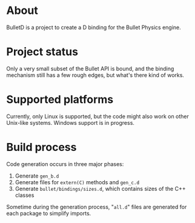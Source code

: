 # About #

BulletD is a project to create a D binding for the Bullet Physics engine.

# Project status #

Only a very small subset of the Bullet API is bound, and the binding mechanism still has a few rough edges, but what's there kind of works.

# Supported platforms #

Currently, only Linux is supported, but the code might also work on other Unix-like systems. Windows support is in progress.

# Build process #

Code generation occurs in three major phases:

1. Generate `gen_b.d`
2. Generate files for `extern(C)` methods and `gen_c.d`
3. Generate `bullet/bindings/sizes.d`, which contains sizes of the C++ classes

Sometime during the generation process, "`all.d`" files are generated for each package to simplify imports.

